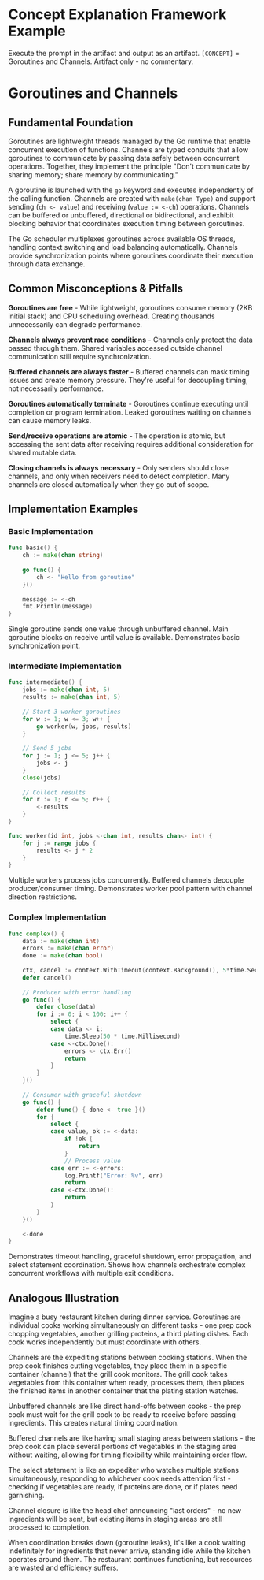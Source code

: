 # Concept Explanation Framework Example

Execute the prompt in the artifact and output as an artifact. `[CONCEPT]` = Goroutines and Channels. Artifact only - no commentary.

# Goroutines and Channels

## Fundamental Foundation

Goroutines are lightweight threads managed by the Go runtime that enable concurrent execution of functions. Channels are typed conduits that allow goroutines to communicate by passing data safely between concurrent operations. Together, they implement the principle "Don't communicate by sharing memory; share memory by communicating."

A goroutine is launched with the `go` keyword and executes independently of the calling function. Channels are created with `make(chan Type)` and support sending (`ch <- value`) and receiving (`value := <-ch`) operations. Channels can be buffered or unbuffered, directional or bidirectional, and exhibit blocking behavior that coordinates execution timing between goroutines.

The Go scheduler multiplexes goroutines across available OS threads, handling context switching and load balancing automatically. Channels provide synchronization points where goroutines coordinate their execution through data exchange.

## Common Misconceptions & Pitfalls

**Goroutines are free** - While lightweight, goroutines consume memory (2KB initial stack) and CPU scheduling overhead. Creating thousands unnecessarily can degrade performance.

**Channels always prevent race conditions** - Channels only protect the data passed through them. Shared variables accessed outside channel communication still require synchronization.

**Buffered channels are always faster** - Buffered channels can mask timing issues and create memory pressure. They're useful for decoupling timing, not necessarily performance.

**Goroutines automatically terminate** - Goroutines continue executing until completion or program termination. Leaked goroutines waiting on channels can cause memory leaks.

**Send/receive operations are atomic** - The operation is atomic, but accessing the sent data after receiving requires additional consideration for shared mutable data.

**Closing channels is always necessary** - Only senders should close channels, and only when receivers need to detect completion. Many channels are closed automatically when they go out of scope.

## Implementation Examples

### Basic Implementation

```go
func basic() {
    ch := make(chan string)
    
    go func() {
        ch <- "Hello from goroutine"
    }()
    
    message := <-ch
    fmt.Println(message)
}
```

Single goroutine sends one value through unbuffered channel. Main goroutine blocks on receive until value is available. Demonstrates basic synchronization point.

### Intermediate Implementation

```go
func intermediate() {
    jobs := make(chan int, 5)
    results := make(chan int, 5)
    
    // Start 3 worker goroutines
    for w := 1; w <= 3; w++ {
        go worker(w, jobs, results)
    }
    
    // Send 5 jobs
    for j := 1; j <= 5; j++ {
        jobs <- j
    }
    close(jobs)
    
    // Collect results
    for r := 1; r <= 5; r++ {
        <-results
    }
}

func worker(id int, jobs <-chan int, results chan<- int) {
    for j := range jobs {
        results <- j * 2
    }
}
```

Multiple workers process jobs concurrently. Buffered channels decouple producer/consumer timing. Demonstrates worker pool pattern with channel direction restrictions.

### Complex Implementation

```go
func complex() {
    data := make(chan int)
    errors := make(chan error)
    done := make(chan bool)
    
    ctx, cancel := context.WithTimeout(context.Background(), 5*time.Second)
    defer cancel()
    
    // Producer with error handling
    go func() {
        defer close(data)
        for i := 0; i < 100; i++ {
            select {
            case data <- i:
                time.Sleep(50 * time.Millisecond)
            case <-ctx.Done():
                errors <- ctx.Err()
                return
            }
        }
    }()
    
    // Consumer with graceful shutdown
    go func() {
        defer func() { done <- true }()
        for {
            select {
            case value, ok := <-data:
                if !ok {
                    return
                }
                // Process value
            case err := <-errors:
                log.Printf("Error: %v", err)
                return
            case <-ctx.Done():
                return
            }
        }
    }()
    
    <-done
}
```

Demonstrates timeout handling, graceful shutdown, error propagation, and select statement coordination. Shows how channels orchestrate complex concurrent workflows with multiple exit conditions.

## Analogous Illustration

Imagine a busy restaurant kitchen during dinner service. Goroutines are individual cooks working simultaneously on different tasks - one prep cook chopping vegetables, another grilling proteins, a third plating dishes. Each cook works independently but must coordinate with others.

Channels are the expediting stations between cooking stations. When the prep cook finishes cutting vegetables, they place them in a specific container (channel) that the grill cook monitors. The grill cook takes vegetables from this container when ready, processes them, then places the finished items in another container that the plating station watches.

Unbuffered channels are like direct hand-offs between cooks - the prep cook must wait for the grill cook to be ready to receive before passing ingredients. This creates natural timing coordination.

Buffered channels are like having small staging areas between stations - the prep cook can place several portions of vegetables in the staging area without waiting, allowing for timing flexibility while maintaining order flow.

The select statement is like an expediter who watches multiple stations simultaneously, responding to whichever cook needs attention first - checking if vegetables are ready, if proteins are done, or if plates need garnishing.

Channel closure is like the head chef announcing "last orders" - no new ingredients will be sent, but existing items in staging areas are still processed to completion.

When coordination breaks down (goroutine leaks), it's like a cook waiting indefinitely for ingredients that never arrive, standing idle while the kitchen operates around them. The restaurant continues functioning, but resources are wasted and efficiency suffers.